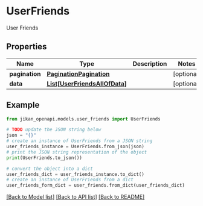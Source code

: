 # UserFriends

User Friends

## Properties

Name | Type | Description | Notes
------------ | ------------- | ------------- | -------------
**pagination** | [**PaginationPagination**](PaginationPagination.md) |  | [optional] 
**data** | [**List[UserFriendsAllOfData]**](UserFriendsAllOfData.md) |  | [optional] 

## Example

```python
from jikan_openapi.models.user_friends import UserFriends

# TODO update the JSON string below
json = "{}"
# create an instance of UserFriends from a JSON string
user_friends_instance = UserFriends.from_json(json)
# print the JSON string representation of the object
print(UserFriends.to_json())

# convert the object into a dict
user_friends_dict = user_friends_instance.to_dict()
# create an instance of UserFriends from a dict
user_friends_form_dict = user_friends.from_dict(user_friends_dict)
```
[[Back to Model list]](../README.md#documentation-for-models) [[Back to API list]](../README.md#documentation-for-api-endpoints) [[Back to README]](../README.md)


